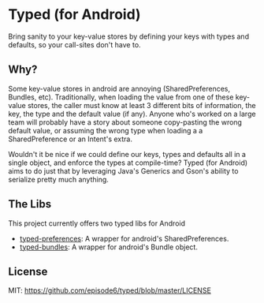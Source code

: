 # Typed (for Android)
Bring sanity to your key-value stores by defining your keys with types and defaults, so your call-sites don't have to.

## Why?
Some key-value stores in android are annoying (SharedPreferences, Bundles, etc). Traditionally, when loading the value from one of these key-value stores, the caller must know at least 3 different bits of information, the key, the type and the default value (if any). Anyone who's worked on a large team will probably have a story about someone copy-pasting the wrong default value, or assuming the wrong type when loading a a SharedPreference or an Intent's extra.

Wouldn't it be nice if we could define our keys, types and defaults all in a single object, and enforce the types at compile-time? Typed (for Android) aims to do just that by leveraging Java's Generics and Gson's ability to serialize pretty much anything.


## The Libs
This project currently offers two typed libs for Android

- [typed-preferences](typed-preferences/): A wrapper for android's SharedPreferences.
- [typed-bundles](typed-bundle/): A wrapper for android's Bundle object.


## License
MIT: https://github.com/episode6/typed/blob/master/LICENSE